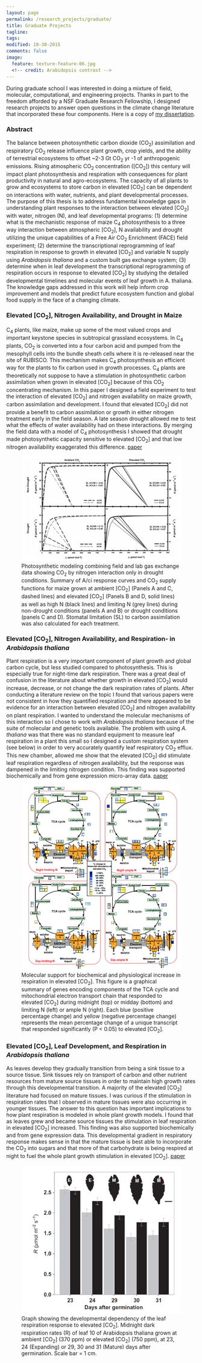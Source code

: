 ```yaml
---
layout: page
permalink: /research_projects/graduate/
title: Graduate Projects
tagline: 
tags: 
modified: 10-30-2015
comments: false
image:
  feature: texture-feature-06.jpg
  <!-- credit: Arabidopsis contrast -->
---
```


During graduate school I was interested in doing a mixture of field, molecular, computational, and engineering projects. Thanks in part to the freedom afforded by a NSF Graduate Research Fellowship, I designed research projects to answer open questions in the climate change literature that incorporated these four components. Here is a copy of [my dissertation](/pdfs/Markelz_PhD_Dissertation_2012.pdf).



### Abstract
The balance between photosynthetic carbon dioxide (CO<sub>2</sub>) assimilation and respiratory CO<sub>2</sub> release influence plant growth, crop yields, and the ability of terrestrial ecosystems to offset ~2-3 Gt CO<sub>2</sub> yr -1 of anthropogenic emissions. Rising atmospheric CO<sub>2</sub> concentration ([CO<sub>2</sub>]) this century will impact plant photosynthesis and respiration with consequences for plant productivity in natural and agro-ecosystems. The capacity of all plants to grow and ecosystems to store carbon in elevated [CO<sub>2</sub>] can be dependent on interactions with water,  nutrients, and plant developmental processes. The purpose of this thesis is to address fundamental knowledge gaps in understanding plant responses to the interaction between elevated [CO<sub>2</sub>] with water, nitrogen (N), and leaf developmental programs: (1) determine what is the mechanistic response of maize C<sub>4</sub> photosynthesis to a three way interaction between atmospheric [CO<sub>2</sub>], N availability and drought utilizing the unique capabilities of a Free Air CO<sub>2</sub> Enrichment (FACE) field experiment; (2) determine the transcriptional reprogramming of leaf respiration in response to growth in elevated [CO<sub>2</sub>] and variable N supply using *Arabidopsis thaliana* and a custom built gas exchange system; (3) determine when in leaf development the transcriptional reprogramming of respiration occurs in response to elevated [CO<sub>2</sub>] by studying the detailed developmental timelines and molecular events of leaf growth in A. thaliana. The knowledge gaps addressed in this work will help inform crop improvement and models that predict future ecosystem function and global food supply in the face of a changing climate.

### Elevated [CO<sub>2</sub>], Nitrogen Availability, and Drought in Maize 
C<sub>4</sub> plants, like maize, make up some of the most valued crops and important keystone species in subtropical grassland ecosystems. In C<sub>4</sub> plants, CO<sub>2</sub> is converted into a four carbon acid and pumped from the mesophyll cells into the bundle sheath cells where it is re-released near the site of RUBISCO. This mechanism makes C<sub>4</sub> photosynthesis an efficient way for the plants to fix carbon used in growth processes. C<sub>4</sub> plants are theoretically not suppose to have a stimulation in photosynthetic carbon assimilation when grown in elevated [CO<sub>2</sub>] because of this CO<sub>2</sub> concentrating mechanism. In this paper I designed a field experiment to test the interaction of elevated [CO<sub>2</sub>] and nitrogen availability on maize growth, carbon assimilation and development. I found that elevated [CO<sub>2</sub>] did not provide a benefit to carbon assimilation or growth in either nitrogen treatment early in the field season. A late season drought allowed me to test what the effects of water availability had on these interactions. By merging the field data with a model of C<sub>4</sub> photosynthesis I showed that drought made photosynthetic capacity sensitive to elevated [CO<sub>2</sub>] and that low nitrogen availability exaggerated this difference. [paper](/pdfs/Markelz_etal_2011.pdf)
<figure>
    <img src="/images/C4_photosynthesis_modeling.png"></a>
    <figcaption> Photosynthetic modeling combining field and lab gas exchange data showing CO<sub>2</sub> by nitrogen interaction only in drought conditions. Summary of A/ci response curves and CO<sub>2</sub> supply functions for maize grown at ambient [CO<sub>2</sub>]  (Panels A and C, dashed lines) and elevated [CO<sub>2</sub>]  (Panels B and D, solid lines) as well as high N (black lines) and limiting N (grey lines) during non-drought conditions (panels A and B) or drought conditions (panels C and D). Stomatal limitation (SL) to carbon assimilation was also calculated for each treatment.</figcaption>
</figure>

### Elevated [CO<sub>2</sub>], Nitrogen Availability, and Respiration- in *Arabidopsis thaliana* 
Plant respiration is a very important component of plant growth and global carbon cycle, but less studied compared to photosynthesis. This is especially true for night-time dark respiration. There was a great deal of confusion in the literature about whether growth in elevated [CO<sub>2</sub>] would increase, decrease, or not change the dark respiration rates of plants. After conducting a literature review on the topic I found that various papers were not consistent in how they quantified respiration and there appeared to be evidence for an interaction between elevated [CO<sub>2</sub>] and nitrogen availability on plant respiration. I wanted to understand the molecular mechanisms of this interaction so I chose to work with *Arabidopsis thaliana* because of the suite of molecular and genetic tools available. The problem with using *A. thaliana* was that there was no standard equipment to measure leaf respiration in a plant this small so I designed a custom respiration system (see below) in order to very accurately quantify leaf respiratory CO<sub>2</sub> efflux. This new chamber, allowed me show that the elevated [CO<sub>2</sub>] did stimulate leaf respiration regardless of nitrogen availability, but the response was dampened in the limiting nitrogen condition. This finding was supported biochemically and from gene expression micro-array data. [paper](/pdfs/Markelz_etal_2014a.pdf)

<figure>
    <img src="/images/CO2_HN_LN_expression.png"></a>
    <figcaption> Molecular support for biochemical and physiological increase in respiration in elevated [CO<sub>2</sub>]. This figure is a graphical summary of genes encoding components of the TCA cycle and mitochondrial electron transport chain that responded to elevated [CO<sub>2</sub>] during midnight (top) or midday (bottom) and limiting N (left) or ample N (right). Each blue (positive percentage change) and yellow (negative percentage change) represents the mean percentage change of a unique transcript that responded significantly (P < 0.05) to elevated [CO<sub>2</sub>].
    </figcaption>
</figure>

### Elevated [CO<sub>2</sub>], Leaf Development, and Respiration in *Arabidopsis thaliana* 
As leaves develop they gradually transition from being a sink tissue to a source tissue. Sink tissues rely on transport of carbon and other nutrient resources from mature source tissues in order to maintain high growth rates through this developmental transition. A majority of the elevated [CO<sub>2</sub>] literature had focused on mature tissues. I was curious if the stimulation in respiration rates that I observed in mature tissues were also occurring in younger tissues. The answer to this question has important implications to how plant respiration is modeled in whole plant growth models. I found that as leaves grew and became source tissues the stimulation in leaf respiration in elevated [CO<sub>2</sub>] increased. This finding was also supported biochemically and from gene expression data. This developmental gradient in respiratory response makes sense in that the mature tissue is best able to incorporate the CO<sub>2</sub> into sugars and that more of that carbohydrate is being respired at night to fuel the whole plant growth stimulation in elevated [CO<sub>2</sub>]. [paper](/pdfs/Markelz_etal_2014b.pdf)
<figure>
    <img src="/images/leaf_respiration_development.png"></a>
    <figcaption> Graph showing the developmental dependency of the leaf respiration response to elevated [CO<sub>2</sub>]. Midnight dark respiration rates (R) of leaf 10 of Arabidopsis thaliana grown at ambient [CO<sub>2</sub>]  (370 ppm) or elevated [CO<sub>2</sub>]  (750 ppm), at 23, 24 (Expanding) or 29, 30 and 31 (Mature) days after germination. Scale bar = 1 cm.
    </figcaption>
</figure>

<!--# Equipment Projects 

### Single Leaf Arabidopsis Respiration chamber/pipeline - [paper1](/pdfs/Markelz_etal_2014a.pdf) [paper2](/pdfs/Markelz_etal_2014b.pdf)
...work in progress...

#### Custom LICOR 6400 chamber head for soybean leaf respiration - [paper](/pdfs/Gillespie_etal_2012.pdf)
...work in progress...

#### Fruitfly Respiration[paper](/pdfs/Walters_etal_2012.pdf)
...work in progress...

# Undergraduate Thesis Project
#### How will elevated [CO<sub>2</sub>] alter soil and plant water status of the C<sub>3</sub>-crop soybean and the C<sub>4</sub>-crop maize? -[paper](/pdfs/Hussain_etal_2013.pdf)
...work in progress...
-->
